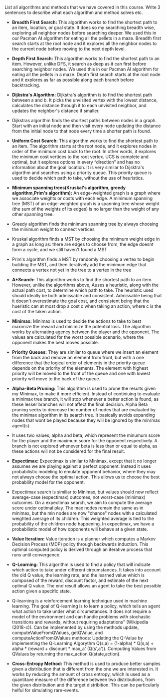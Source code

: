 List all algorithms and methods that we have covered in this course. Write 3 sentences to describe what each algorithm and method solves etc.


* **Breadth First Search:** This algorithm works to find the shortest path to an item, location, or goal state. It does so my searching breadth wise, exploring all neighbor nodes before searching deeper. We used this in our Pacman AI algorithm for eating all the pellets in a maze. Breadth first search starts at the root node and it explores all the neighbor nodes to the current node before moving to the next depth level.


* **Depth First Search:** This algorithm works to find the shortest path to an item. However, unlike DFS, it search as deep as it can first before searching neighbor nodes. We used this in our Pacman AI algorithm for eating all the pellets in a maze. Depth first search starts at the root node and it explores as far as possible along each branch before backtracking.



* **Dijkstra's Algorithm:** Dijkstra's algorithm is to find the shortest path between a and b. It picks the unvisited vertex with the lowest distance, calculates the distance through it to each unvisited neighbor, and updates the neighbor's distance if smaller.
* Dijkstras algorithm finds the shortest paths between nodes in a graph. Start with an initial node and then visit every node updating the distance from the initial node to that node every time a shorter path is found.



* **Uniform Cost Search:** This algorithm  works to find the shortest path to an item. The algorithm starts at the root node, and it explores nodes in order of the minimum cost back to the root. In other words, it explores the minimum cost vertices to the root vertex. UCS is complete and optimal, but it explores options in every “direction” and has no information about the goal location. It is very similar to Dijsktra's algorthm and searches using a priority queue. This priority queue is used to decide which path to take, without the use of heuristics.


* **Minimum spanning trees(Kruskal's algorithm, greedy algorithm,Prim's algorithm):** An edge-weighted graph is a graph where we associate weights or costs with each edge. A minimum spanning tree (MST) of an edge-weighted graph is a spanning tree whose weight (the sum of the weights of its edges) is no larger than the weight of any other spanning tree.
* Greedy algorithm finds the minimum spanning tree by always choosing the minimum weight to connect vertices
* Kruskal algorithm finds a MST by choosing the minimum weight edge in a graph as long as: there are edges to choose from, the edge doesnt form a cycle, and we still haven't found a MST
* Prim's algorithm finds a MST by randomly choosing a vertex to begin building the MST, and then iteratively add the minimum edge that connects a vertex not yet in the tree to a vertex in the tree


* **A\*Search:** This algorithm works to find the shortest path to an item. However, unlike the algorithms above, Auses a heuristic, along with the actual path cost, to determine which path to take. The heuristic used should ideally be both admissable and consistent. Admissable being that it doesn't overestimate the goal cost, and consistent being that the hueristic can at most drop a cost c when taking an action, where c is the cost of the taken action.


* **Minimax:** Minimax is used to decide the actions to take to best maximize the reward and minimize the potential loss. The algorithm works by alternating agency between the player and the opponent. The values are calculated for the worst possible scenario, where the opponent makes the best moves possible.

* **Priority Queues:** They are similar to queue where we insert an element from the back and remove an element from front, but with a one difference that the logical order of elements in the priority queue depends on the priority of the elements. The element with highest priority will be moved to the front of the queue and one with lowest priority will move to the back of the queue.

* **Alpha-Beta Pruning:** This algorithm is used to prune the results given my Minimax, to make it more efficient. Instead of continiuing to evaluate a minimax tree branch, it will stop whenever a better action is found, as these lesser branches will not affect the final decision. 
Alpha Beta pruning seeks to decrease the number of nodes that are evaluated by the minimax algorithm in its search tree. It basically avoids expanding nodes that wont be played because they will be ignored by the min/max agent(s).
* It uses two values, alpha and beta, which represent the minumum score for the player and the maximum score for the opponent respectively. A branch is not explored whenever beta is less than or equal to alpha, as these actions will not be considered for the final result.


* **Expectimax:** Expectimax is similar to Minimax, except that it no longer assumes we are playing against a perfect opponent. Instead it uses probabilistic modeling to emulate opponent behavior, where they may not always choose the optimal action. This allows us to choose the best probability model for the opponent.
* Expectimax search is similiar to Minimax, but values should now reflect average-case (expectimax) outcomes, not worst-case (minimax) outcomes. On a expectimax search, we aim to compute the average score under optimal play. The max nodes remain the same as in minimax, but the min nodes are now "chance" nodes with a calculated weighted average of its children. This weighted average is tied to the probability of the children node happening. In expectimax, we have a probabilistic model of how opponents will behave at a given state.


* **Value Iteration:** Value iteration is a planner which computes a Markov Decision Process (MDP) policy through backwards induction. This optimal computed policy is derived through an iterative process that runs until convergence.


* **Q-Learning:** This algorithm is used to find a policy that will indicate which action to take under different circumstances. It takes into account the old Q value, the learning rate, and the learned value which is composed of the reward, discount factor, and estimate of the next optimal Q value. The end result allows an agent to take the best possible action given a specific state.
* Q-learning is a reinforcement learning technique used in machine learning. The goal of Q-learning is to learn a policy, which tells an agent what action to take under what circumstances. It does not require a model of the environment and can handle problems with stochastic transitions and rewards, without requiring adaptations" (Wikipedia (2018-c)). Can be implemented by using the methods update, computeValueFromQValues, getQValue, and computeActionFromQValues methods: Updating the Q-Value by implementing the Q-Learning Algorythm Q(s,a) = (1-alpha) * Q(s,a) + alpha * (reward + discount * max_a' (Q(s',a')). Computing Values from QValues by returning the max_action Q(state,action).


* **Cross-Entropy Method:** This method is used to produce better samples given a distribution that is different from the one we are interested in. It works by reducing the amount of cross entropy, which is used as a quantitave measure of the difference between two distributions, from the given distribution and the target distribition. This can be particularly helful for simulating rare-events.